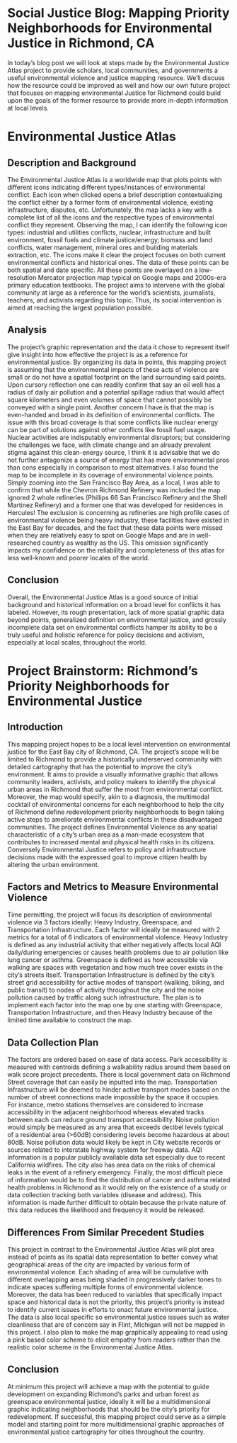 # Social Justice Blog: Mapping Priority Neighborhoods for Environmental Justice in Richmond, CA
In today’s blog post we will look at steps made by the Environmental Justice Atlas project to provide scholars, local communities, and governments a useful environmental violence and justice mapping resource. We’ll discuss how the resource could be improved as well and how our own future project that focuses on mapping environmental Justice for Richmond could build upon the goals of the former resource to provide more in-depth information at local levels.

# Environmental Justice Atlas

## Description and Background
The Environmental Justice Atlas is a worldwide map that plots points with different icons indicating different types/instances of environmental conflict. Each icon when clicked opens a brief description contextualizing the conflict either by a former form of environmental violence, existing infrastructure, disputes, etc. Unfortunately, the map lacks a key with a complete list of all the icons and the respective types of environmental conflict they represent. Observing the map, I can identify the following icon types: industrial and utilities conflicts, nuclear, infrastructure and built environment, fossil fuels and climate justice/energy, biomass and land conflicts, water management, mineral ores and building materials extraction, etc. The icons make it clear the project focuses on both current environmental conflicts and historical ones. The data of these points can be both spatial and date specific. All these points are overlayed on a low-resolution Mercator projection map typical on Google maps and 2000s-era primary education textbooks. The project aims to intervene with the global community at large as a reference for the world’s scientists, journalists, teachers, and activists regarding this topic. Thus, its social intervention is aimed at reaching the largest population possible.
## Analysis
The project’s graphic representation and the data it chose to represent itself give insight into how effective the project is as a reference for environmental justice. By organizing its data in points, this mapping project is assuming that the environmental impacts of these acts of violence are small or do not have a spatial footprint on the land surrounding said points. Upon cursory reflection one can readily confirm that say an oil well has a radius of daily air pollution and a potential spillage radius that would affect square kilometers and even volumes of space that cannot possibly be conveyed with a single point. Another concern I have is that the map is even-handed and broad in its definition of environmental conflicts. The issue with this broad coverage is that some conflicts like nuclear energy can be part of solutions against other conflicts like fossil fuel usage. Nuclear activities are indisputably environmental disruptors; but considering the challenges we face, with climate change and an already prevalent stigma against this clean-energy source, I think it is advisable that we do not further antagonize a source of energy that has more environmental pros than cons especially in comparison to most alternatives. 
I also found the map to be incomplete in its coverage of environmental violence points. Simply zooming into the San Francisco Bay Area, as a local, I was able to confirm that while the Chevron Richmond Refinery was included the map ignored 2 whole refineries (Phillips 66 San Francisco Refinery and the Shell Martinez Refinery) and a former one that was developed for residences in Hercules! The exclusion is concerning as refineries are high profile cases of environmental violence being heavy industry, these facilities have existed in the East Bay for decades, and the fact that these data points were missed when they are relatively easy to spot on Google Maps and are in well-researched country as wealthy as the US. This omission significantly impacts my confidence on the reliability and completeness of this atlas for less well-known and poorer locales of the world. 
## Conclusion 
Overall, the Environmental Justice Atlas is a good source of initial background and historical information on a broad level for conflicts it has labeled. However, its rough presentation, lack of more spatial graphic data beyond points, generalized definition on environmental justice, and grossly incomplete data set on environmental conflicts hamper its ability to be a truly useful and holistic reference for policy decisions and activism, especially at local scales, throughout the world.

# Project Brainstorm: Richmond’s Priority Neighborhoods for Environmental Justice

## Introduction
This mapping project hopes to be a local level intervention on environmental justice for the East Bay city of Richmond, CA. The project’s scope will be limited to Richmond to provide a historically underserved community with detailed cartography that has the potential to improve the city’s environment. It aims to provide a visually informative graphic that allows community leaders, activists, and policy makers to identify the physical urban areas in Richmond that suffer the most from environmental conflict. Moreover, the map would specify, akin to a diagnosis, the multimodal cocktail of environmental concerns for each neighborhood to help the city of Richmond define redevelopment priority neighborhoods to begin taking active steps to ameliorate environmental conflicts in these disadvantaged communities. The project defines Environmental Violence as any spatial characteristic of a city’s urban area as a man-made ecosystem that contributes to increased mental and physical health risks in its citizens. Conversely Environmental Justice refers to policy and infrastructure decisions made with the expressed goal to improve citizen health by altering the urban environment. 
## Factors and Metrics to Measure Environmental Violence
Time permitting, the project will focus its description of environmental violence via 3 factors ideally: Heavy Industry, Greenspace, and Transportation Infrastructure. Each factor will ideally be measured with 2 metrics for a total of 6 indicators of environmental violence. Heavy Industry is defined as any industrial activity that either negatively affects local AQI daily/during emergencies or causes health problems due to air pollution like lung cancer or asthma. Greenspace is defined as how accessible via walking are spaces with vegetation and how much tree cover exists in the city’s streets itself. Transportation Infrastructure is defined by the city’s street grid accessibility for active modes of transport (walking, biking, and public transit) to nodes of activity throughout the city and the noise pollution caused by traffic along such infrastructure. The plan is to implement each factor into the map one by one starting with Greenspace, Transportation Infrastructure, and then Heavy Industry because of the limited time available to construct the map.
## Data Collection Plan
The factors are ordered based on ease of data access. Park accessibility is measured with centroids defining a walkability radius around them based on walk score project precedents. There is local government data on Richmond Street coverage that can easily be inputted into the map. Transportation Infrastructure will be deemed to hinder active transport modes based on the number of street connections made impossible by the space it occupies. For instance, metro stations themselves are considered to increase accessibility in the adjacent neighborhood whereas elevated tracks between each can reduce ground transport accessibility. Noise pollution would simply be measured as any area that exceeds decibel levels typical of a residential area (>60dB) considering levels become hazardous at about 80dB. Noise pollution data would likely be kept in City website records or sources related to interstate highway system for freeway data. AQI information is a popular publicly available data set especially due to recent California wildfires. The city also has area data on the risks of chemical leaks in the event of a refinery emergency. Finally, the most difficult piece of information would be to find the distribution of cancer and asthma related health problems in Richmond as it would rely on the existence of a study or data collection tracking both variables (disease and address). This information is made further difficult to obtain because the private nature of this data reduces the likelihood and frequency it would be released.
## Differences From Similar Precedent Studies
This project in contrast to the Environmental Justice Atlas will plot area instead of points as its spatial data representation to better convey what geographical areas of the city are impacted by various form of environmental violence. Each shading of area will be cumulative with different overlapping areas being shaded in progressively darker tones to indicate spaces suffering multiple forms of environmental violence. Moreover, the data has been reduced to variables that specifically impact space and historical data is not the priority, this project’s priority is instead to identify current issues in efforts to enact future environmental justice. The data is also local specific so environmental justice issues such as water cleanliness that are of concern say in Flint, Michigan will not be mapped in this project. I also plan to make the map graphically appealing to read using a pink based color scheme to elicit empathy from readers rather than the realistic color scheme in the Environmental Justice Atlas.
  ## Conclusion
At minimum this project will achieve a map with the potential to guide development on expanding Richmond’s parks and urban forest as greenspace environmental justice, ideally it will be a multidimensional graphic indicating neighborhoods that should be the city’s priority for redevelopment. If successful, this mapping project could serve as a simple model and starting point for more multidimensional graphic approaches of environmental justice cartography for cities throughout the country. 
